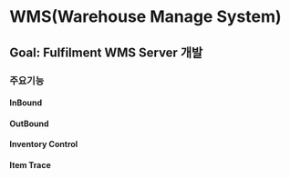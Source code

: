 # WMS(Warehouse Manage System)

## Goal: Fulfilment WMS Server 개발

### 주요기능

#### InBound

#### OutBound

#### Inventory Control

#### Item Trace